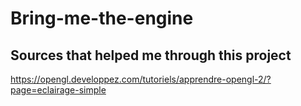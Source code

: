 # Bring-me-the-engine



## Sources that helped me through this project
https://opengl.developpez.com/tutoriels/apprendre-opengl-2/?page=eclairage-simple